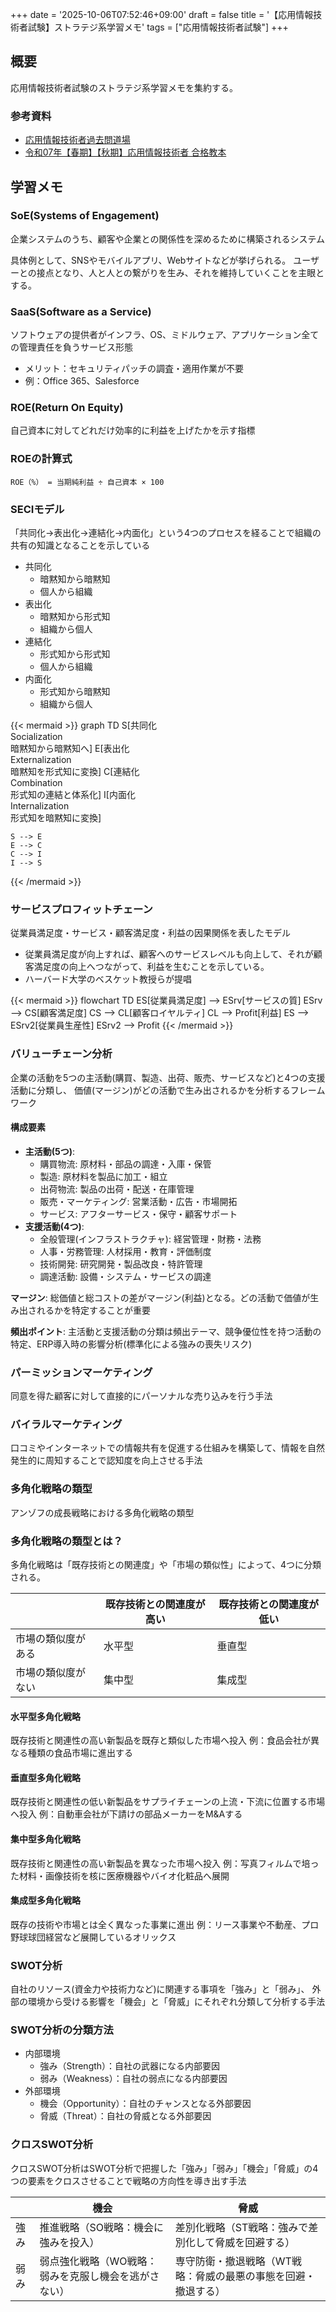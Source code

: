 +++
date = '2025-10-06T07:52:46+09:00'
draft = false
title = '【応用情報技術者試験】ストラテジ系学習メモ'
tags = ["応用情報技術者試験"]
+++
## 概要

応用情報技術者試験のストラテジ系学習メモを集約する。

### 参考資料
- [応用情報技術者過去問道場](https://www.ap-siken.com/apkakomon.php)
- [令和07年【春期】【⁠秋期】応用情報技術者 合格教本](https://gihyo.jp/book/2024/978-4-297-14620-7)

## 学習メモ

### SoE(Systems of Engagement)

企業システムのうち、顧客や企業との関係性を深めるために構築されるシステム

具体例として、SNSやモバイルアプリ、Webサイトなどが挙げられる。
ユーザーとの接点となり、人と人との繋がりを生み、それを維持していくことを主眼とする。

### SaaS(Software as a Service)

ソフトウェアの提供者がインフラ、OS、ミドルウェア、アプリケーション全ての管理責任を負うサービス形態

- メリット：セキュリティパッチの調査・適用作業が不要
- 例：Office 365、Salesforce

### ROE(Return On Equity)

自己資本に対してどれだけ効率的に利益を上げたかを示す指標

### ROEの計算式

`ROE（%） = 当期純利益 ÷ 自己資本 × 100`

### SECIモデル

「共同化→表出化→連結化→内面化」という4つのプロセスを経ることで組織の共有の知識となることを示している

- 共同化
  - 暗黙知から暗黙知
  - 個人から組織
- 表出化
  - 暗黙知から形式知
  - 組織から個人
- 連結化
  - 形式知から形式知
  - 個人から組織
- 内面化
  - 形式知から暗黙知
  - 組織から個人

{{< mermaid >}}
graph TD
    S[共同化<br>Socialization<br>暗黙知から暗黙知へ]
    E[表出化<br>Externalization<br>暗黙知を形式知に変換]
    C[連結化<br>Combination<br>形式知の連結と体系化]
    I[内面化<br>Internalization<br>形式知を暗黙知に変換]

    S --> E
    E --> C
    C --> I
    I --> S
{{< /mermaid >}}

### サービスプロフィットチェーン

従業員満足度・サービス・顧客満足度・利益の因果関係を表したモデル

- 従業員満足度が向上すれば、顧客へのサービスレベルも向上して、それが顧客満足度の向上へつながって、利益を生むことを示している。
- ハーバード大学のベスケット教授らが提唱

{{< mermaid >}}
flowchart TD
    ES[従業員満足度] --> ESrv[サービスの質]
    ESrv --> CS[顧客満足度]
    CS --> CL[顧客ロイヤルティ]
    CL --> Profit[利益]
    ES --> ESrv2[従業員生産性]
    ESrv2 --> Profit
{{< /mermaid >}}

### バリューチェーン分析

企業の活動を5つの主活動(購買、製造、出荷、販売、サービスなど)と4つの支援活動に分類し、
価値(マージン)がどの活動で生み出されるかを分析するフレームワーク

#### 構成要素

- **主活動(5つ)**:
  - 購買物流: 原材料・部品の調達・入庫・保管
  - 製造: 原材料を製品に加工・組立
  - 出荷物流: 製品の出荷・配送・在庫管理
  - 販売・マーケティング: 営業活動・広告・市場開拓
  - サービス: アフターサービス・保守・顧客サポート
- **支援活動(4つ)**:
  - 全般管理(インフラストラクチャ): 経営管理・財務・法務
  - 人事・労務管理: 人材採用・教育・評価制度
  - 技術開発: 研究開発・製品改良・特許管理
  - 調達活動: 設備・システム・サービスの調達

**マージン**: 総価値と総コストの差がマージン(利益)となる。どの活動で価値が生み出されるかを特定することが重要

**頻出ポイント**: 主活動と支援活動の分類は頻出テーマ、競争優位性を持つ活動の特定、ERP導入時の影響分析(標準化による強みの喪失リスク)

### パーミッションマーケティング

同意を得た顧客に対して直接的にパーソナルな売り込みを行う手法

### バイラルマーケティング

口コミやインターネットでの情報共有を促進する仕組みを構築して、情報を自然発生的に周知することで認知度を向上させる手法

### 多角化戦略の類型

アンゾフの成長戦略における多角化戦略の類型

### 多角化戦略の類型とは？

多角化戦略は「既存技術との関連度」や「市場の類似性」によって、4つに分類される。

||既存技術との関連度が高い|既存技術との関連度が低い|
|---|---|---|
|市場の類似度がある|水平型|垂直型|
|市場の類似度がない|集中型|集成型|

#### 水平型多角化戦略

既存技術と関連性の高い新製品を既存と類似した市場へ投入
例：食品会社が異なる種類の食品市場に進出する

#### 垂直型多角化戦略

既存技術と関連性の低い新製品をサプライチェーンの上流・下流に位置する市場へ投入
例：自動車会社が下請けの部品メーカーをM&Aする

#### 集中型多角化戦略

既存技術と関連性の高い新製品を異なった市場へ投入
例：写真フィルムで培った材料・画像技術を核に医療機器やバイオ化粧品へ展開

#### 集成型多角化戦略

既存の技術や市場とは全く異なった事業に進出
例：リース事業や不動産、プロ野球球団経営など展開しているオリックス

### SWOT分析

自社のリソース(資金力や技術力など)に関連する事項を「強み」と「弱み」、
外部の環境から受ける影響を「機会」と「脅威」にそれぞれ分類して分析する手法

### SWOT分析の分類方法

- 内部環境
  - 強み（Strength）：自社の武器になる内部要因
  - 弱み（Weakness）：自社の弱点になる内部要因
- 外部環境
  - 機会（Opportunity）：自社のチャンスとなる外部要因
  - 脅威（Threat）：自社の脅威となる外部要因

### クロスSWOT分析

クロスSWOT分析はSWOT分析で把握した「強み」「弱み」「機会」「脅威」の4つの要素をクロスさせることで戦略の方向性を導き出す手法

||機会|脅威|
|---|---|---|
|強み|推進戦略（SO戦略：機会に強みを投入）|差別化戦略（ST戦略：強みで差別化して脅威を回避する）|
|弱み|弱点強化戦略（WO戦略：弱みを克服し機会を逃がさない）|専守防衛・撤退戦略（WT戦略：脅威の最悪の事態を回避・撤退する）|

